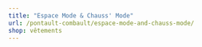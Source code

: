```yaml
---
title: "Espace Mode & Chauss' Mode"
url: /pontault-combault/espace-mode-and-chauss-mode/
shop: vêtements
---
```

